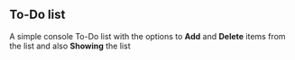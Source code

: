 ## To-Do list 
A simple console To-Do list with the options to **Add** and **Delete** items from the list and also **Showing** the list
